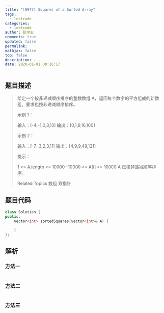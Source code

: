 ```yaml
---
title: "[0977] Squares of a Sorted Array"
tags:
  - leetcode
categories:
  - leetcode
author: 张学志
comments: true
updated: false
permalink:
mathjax: false
top: false
description: ...
date: 2020-01-01 00:16:17
---
```


## 题目描述

> 给定一个按非递减顺序排序的整数数组 A，返回每个数字的平方组成的新数组，要求也按非递减顺序排序。 
> 
> 
> 
> 示例 1： 
> 
> 输入：[-4,-1,0,3,10]
> 输出：[0,1,9,16,100]
> 
> 
> 示例 2： 
> 
> 输入：[-7,-3,2,3,11]
> 输出：[4,9,9,49,121]
> 
> 
> 
> 
> 提示： 
> 
> 
> 1 <= A.length <= 10000 
> -10000 <= A[i] <= 10000 
> A 已按非递减顺序排序。 
> 
> Related Topics 数组 双指针

## 题目代码

```cpp
class Solution {
public:
    vector<int> sortedSquares(vector<int>& A) {
        
    }
};
```

## 解析

### 方法一

```cpp

```

### 方法二

```cpp

```

### 方法三

```cpp

```

